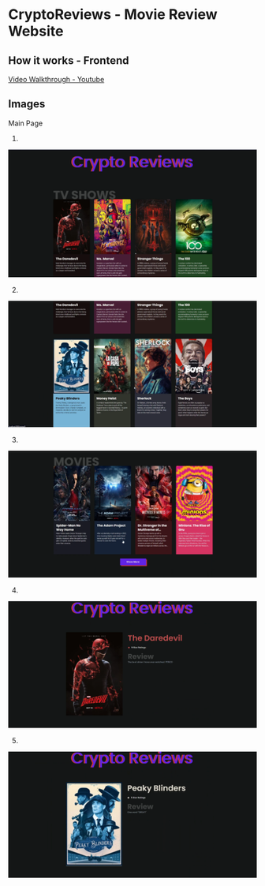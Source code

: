 # CryptoReviews - Movie Review Website

## How it works - Frontend

[Video Walkthrough - Youtube](https://youtu.be/z_lfthOsbQA)

## Images

Main Page

1.

![MainPage](./assets/img-1.png)

2.

![TVShows](./assets/img-2.png)

3. 

![Movies](./assets/img-3.png)

4.

![Review1](./assets/img-4.png)

5.

![Review2](./assets/img-5.png)
